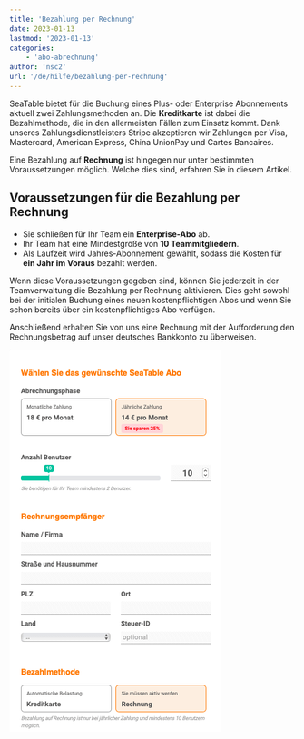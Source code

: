 ```yaml
---
title: 'Bezahlung per Rechnung'
date: 2023-01-13
lastmod: '2023-01-13'
categories:
    - 'abo-abrechnung'
author: 'nsc2'
url: '/de/hilfe/bezahlung-per-rechnung'
---
```


SeaTable bietet für die Buchung eines Plus- oder Enterprise Abonnements aktuell zwei Zahlungsmethoden an. Die **Kreditkarte** ist dabei die Bezahlmethode, die in den allermeisten Fällen zum Einsatz kommt. Dank unseres Zahlungsdienstleisters Stripe akzeptieren wir Zahlungen per Visa, Mastercard, American Express, China UnionPay und Cartes Bancaires.

Eine Bezahlung auf **Rechnung** ist hingegen nur unter bestimmten Voraussetzungen möglich. Welche dies sind, erfahren Sie in diesem Artikel.

## Voraussetzungen für die Bezahlung per Rechnung

- Sie schließen für Ihr Team ein **Enterprise-Abo** ab.
- Ihr Team hat eine Mindestgröße von **10 Teammitgliedern**.
- Als Laufzeit wird Jahres-Abonnement gewählt, sodass die Kosten für **ein Jahr im Voraus** bezahlt werden.

Wenn diese Voraussetzungen gegeben sind, können Sie jederzeit in der Teamverwaltung die Bezahlung per Rechnung aktivieren. Dies geht sowohl bei der initialen Buchung eines neuen kostenpflichtigen Abos und wenn Sie schon bereits über ein kostenpflichtiges Abo verfügen.

Anschließend erhalten Sie von uns eine Rechnung mit der Aufforderung den Rechnungsbetrag auf unser deutsches Bankkonto zu überweisen.

![Zahlung auf Rechnung aktivieren](images/Zahlung-per-Rechnung.png)
